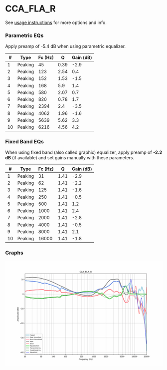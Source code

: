 # CCA_FLA_R
See [usage instructions](https://github.com/jaakkopasanen/AutoEq#usage) for more options and info.

### Parametric EQs
Apply preamp of -5.4 dB when using parametric equalizer.

|   # | Type    |   Fc (Hz) |    Q |   Gain (dB) |
|-----|---------|-----------|------|-------------|
|   1 | Peaking |        45 | 0.39 |        -2.9 |
|   2 | Peaking |       123 | 2.54 |         0.4 |
|   3 | Peaking |       152 | 1.53 |        -1.5 |
|   4 | Peaking |       168 | 5.9  |         1.4 |
|   5 | Peaking |       580 | 2.07 |         0.7 |
|   6 | Peaking |       820 | 0.78 |         1.7 |
|   7 | Peaking |      2394 | 2.4  |        -3.5 |
|   8 | Peaking |      4062 | 1.96 |        -1.6 |
|   9 | Peaking |      5639 | 5.62 |         3.3 |
|  10 | Peaking |      6216 | 4.56 |         4.2 |

### Fixed Band EQs
When using fixed band (also called graphic) equalizer, apply preamp of **-2.2 dB** (if available) and set gains manually with these parameters.

|   # | Type    |   Fc (Hz) |    Q |   Gain (dB) |
|-----|---------|-----------|------|-------------|
|   1 | Peaking |        31 | 1.41 |        -2.9 |
|   2 | Peaking |        62 | 1.41 |        -2.2 |
|   3 | Peaking |       125 | 1.41 |        -1.6 |
|   4 | Peaking |       250 | 1.41 |        -0.5 |
|   5 | Peaking |       500 | 1.41 |         1.2 |
|   6 | Peaking |      1000 | 1.41 |         2.4 |
|   7 | Peaking |      2000 | 1.41 |        -2.8 |
|   8 | Peaking |      4000 | 1.41 |        -0.5 |
|   9 | Peaking |      8000 | 1.41 |         2.1 |
|  10 | Peaking |     16000 | 1.41 |        -1.8 |

### Graphs
![](./CCA_FLA_R.png)
